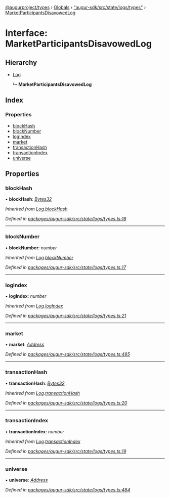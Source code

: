 [@augurproject/types](../README.md) › [Globals](../globals.md) › ["augur-sdk/src/state/logs/types"](../modules/_augur_sdk_src_state_logs_types_.md) › [MarketParticipantsDisavowedLog](_augur_sdk_src_state_logs_types_.marketparticipantsdisavowedlog.md)

# Interface: MarketParticipantsDisavowedLog

## Hierarchy

* [Log](_augur_sdk_src_state_logs_types_.log.md)

  ↳ **MarketParticipantsDisavowedLog**

## Index

### Properties

* [blockHash](_augur_sdk_src_state_logs_types_.marketparticipantsdisavowedlog.md#blockhash)
* [blockNumber](_augur_sdk_src_state_logs_types_.marketparticipantsdisavowedlog.md#blocknumber)
* [logIndex](_augur_sdk_src_state_logs_types_.marketparticipantsdisavowedlog.md#logindex)
* [market](_augur_sdk_src_state_logs_types_.marketparticipantsdisavowedlog.md#market)
* [transactionHash](_augur_sdk_src_state_logs_types_.marketparticipantsdisavowedlog.md#transactionhash)
* [transactionIndex](_augur_sdk_src_state_logs_types_.marketparticipantsdisavowedlog.md#transactionindex)
* [universe](_augur_sdk_src_state_logs_types_.marketparticipantsdisavowedlog.md#universe)

## Properties

###  blockHash

• **blockHash**: *[Bytes32](../modules/_augur_sdk_src_state_logs_types_.md#bytes32)*

*Inherited from [Log](_augur_sdk_src_state_logs_types_.log.md).[blockHash](_augur_sdk_src_state_logs_types_.log.md#blockhash)*

*Defined in [packages/augur-sdk/src/state/logs/types.ts:18](https://github.com/AugurProject/augur/blob/69c4be52bf/packages/augur-sdk/src/state/logs/types.ts#L18)*

___

###  blockNumber

• **blockNumber**: *number*

*Inherited from [Log](_augur_sdk_src_state_logs_types_.log.md).[blockNumber](_augur_sdk_src_state_logs_types_.log.md#blocknumber)*

*Defined in [packages/augur-sdk/src/state/logs/types.ts:17](https://github.com/AugurProject/augur/blob/69c4be52bf/packages/augur-sdk/src/state/logs/types.ts#L17)*

___

###  logIndex

• **logIndex**: *number*

*Inherited from [Log](_augur_sdk_src_state_logs_types_.log.md).[logIndex](_augur_sdk_src_state_logs_types_.log.md#logindex)*

*Defined in [packages/augur-sdk/src/state/logs/types.ts:21](https://github.com/AugurProject/augur/blob/69c4be52bf/packages/augur-sdk/src/state/logs/types.ts#L21)*

___

###  market

• **market**: *[Address](../modules/_augur_sdk_src_state_logs_types_.md#address)*

*Defined in [packages/augur-sdk/src/state/logs/types.ts:485](https://github.com/AugurProject/augur/blob/69c4be52bf/packages/augur-sdk/src/state/logs/types.ts#L485)*

___

###  transactionHash

• **transactionHash**: *[Bytes32](../modules/_augur_sdk_src_state_logs_types_.md#bytes32)*

*Inherited from [Log](_augur_sdk_src_state_logs_types_.log.md).[transactionHash](_augur_sdk_src_state_logs_types_.log.md#transactionhash)*

*Defined in [packages/augur-sdk/src/state/logs/types.ts:20](https://github.com/AugurProject/augur/blob/69c4be52bf/packages/augur-sdk/src/state/logs/types.ts#L20)*

___

###  transactionIndex

• **transactionIndex**: *number*

*Inherited from [Log](_augur_sdk_src_state_logs_types_.log.md).[transactionIndex](_augur_sdk_src_state_logs_types_.log.md#transactionindex)*

*Defined in [packages/augur-sdk/src/state/logs/types.ts:19](https://github.com/AugurProject/augur/blob/69c4be52bf/packages/augur-sdk/src/state/logs/types.ts#L19)*

___

###  universe

• **universe**: *[Address](../modules/_augur_sdk_src_state_logs_types_.md#address)*

*Defined in [packages/augur-sdk/src/state/logs/types.ts:484](https://github.com/AugurProject/augur/blob/69c4be52bf/packages/augur-sdk/src/state/logs/types.ts#L484)*

